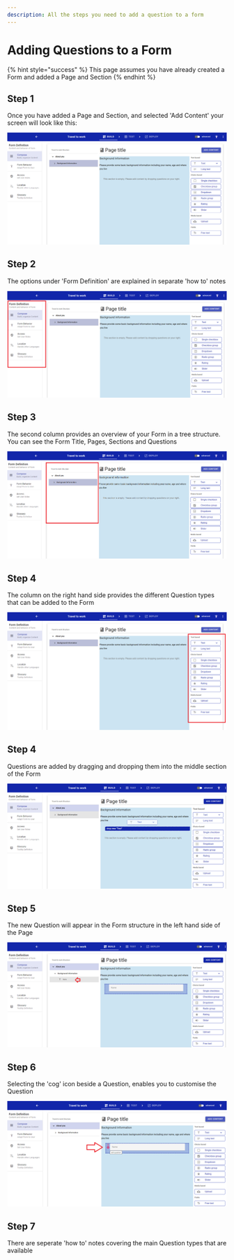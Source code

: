 ```yaml
---
description: All the steps you need to add a question to a form
---
```


# Adding Questions to a Form

{% hint style="success" %}
This page assumes you have already created a Form and added a Page and Section
{% endhint %}

## Step 1

Once you have added a Page and Section, and selected 'Add Content' your screen will look like this:

![](<../../../.gitbook/assets/image (319) (1) (1).png>)

## Step 2

The options under 'Form Definition' are explained in separate 'how to' notes

![](<../../../.gitbook/assets/image (303) (1) (1).png>)

## Step 3

The second column provides an overview of your Form in a tree structure. You can see the Form Title, Pages, Sections and Questions

![](<../../../.gitbook/assets/image (306) (1) (1) (1).png>)

## Step 4

The column on the right hand side provides the different Question types that can be added to the Form

![](<../../../.gitbook/assets/image (314) (1).png>)

## Step 4

Questions are added by dragging and dropping them into the middle section of the Form

![](<../../../.gitbook/assets/image (315) (1) (1).png>)

## Step 5

The new Question will appear in the Form structure in the left hand side of the Page

![](<../../../.gitbook/assets/image (323) (1) (1) (1) (1) (1).png>)

## Step 6

Selecting the 'cog' icon beside a Question, enables you to customise the Question

![](<../../../.gitbook/assets/image (304) (1) (1).png>)

## Step 7

There are seperate 'how to' notes covering the main Question types that are available
